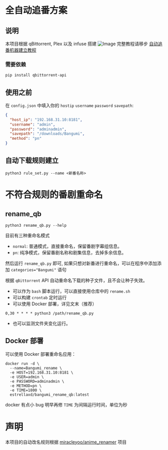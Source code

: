 # 全自动追番方案
## 说明
本项目根据 qBittorrent, Plex 以及 infuse 搭建
![Image](https://cdn.sspai.com/2022/02/09/d94ec60db1c136f6b12ba3dca31e5f5f.png?imageView2/2/w/1120/q/90/interlace/1/ignore-error/1)
完整教程请移步 [自动追番机器建立教程](https://www.craft.do/s/48MFW9QwaCQMzt)
### 需要依赖
```bash
pip install qbittorrent-api
```
## 使用之前
在 `config.json` 中填入你的 `hostip` `username` `password` `savepath`:
```json
{
  "host_ip": "192.168.31.10:8181",
  "username": "admin",
  "password": "adminadmin",
  "savepath": "/downloads/Bangumi",
  "method": "pn"
}
```
## 自动下载规则建立
```shell
python3 rule_set.py --name <新番名称>
```

# 不符合规则的番剧重命名

## rename_qb
```shell
python3 rename_qb.py --help
```
目前有三种重命名模式
- `normal`: 普通模式，直接重命名，保留番剧字幕组信息。
- `pn`: 纯净模式，保留番剧名称和剧集信息，去掉多余信息。

然后运行 `rename_qb.py` 即可, 如果只想对新番进行重命名，可以在程序中添加添加 `categories="Bangumi"` 语句

根据 `qBittorrent` API 自动重命名下载的种子文件，且不会让种子失效。

- 可以作为 `bash` 脚本运行，可以直接使用仓库中的 `rename.sh`
- 可以构建 `crontab` 定时运行
- 可以使用 Docker 部署，详见文末（推荐）
```shell
0,30 * * * * python3 /path/rename_qb.py
```
- 也可以监测文件夹变化运行。

## Docker 部署
可以使用 Docker 部署重命名应用：
```shell
docker run -d \
  --name=Bangumi_rename \
  -e HOST=192.168.31.10:8181 \
  -e USER=admin \
  -e PASSWORD=adminadmin \
  -e METHOD=pn \
  -e TIME=1800 \
  estrellaxd/bangumi_rename_qb:latest
```
docker 有点小 bug 明早再修
`TIME` 为间隔运行时间，单位为秒
# 声明
本项目的自动改名规则根据 [miracleyoo/anime_renamer](https://github.com/miracleyoo/anime_renamer) 项目
